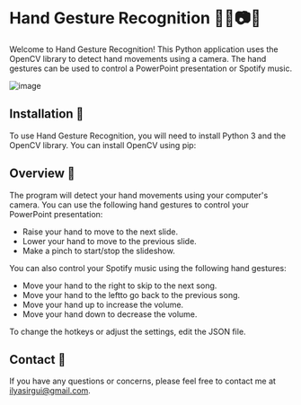 # Hand Gesture Recognition 🤚👋📷👀

Welcome to Hand Gesture Recognition! This Python application uses the OpenCV library to detect hand movements using a camera. The hand gestures can be used to control a PowerPoint presentation or Spotify music.

![image](https://user-images.githubusercontent.com/55410084/231918501-f981670f-d4b6-4fac-a929-3b698a0362ea.png)

## Installation 🚀

To use Hand Gesture Recognition, you will need to install Python 3 and the OpenCV library. You can install OpenCV using pip:

## Overview 📝

The program will detect your hand movements using your computer's camera. You can use the following hand gestures to control your PowerPoint presentation:

* Raise your hand to move to the next slide.
* Lower your hand to move to the previous slide.
* Make a pinch to start/stop the slideshow.

You can also control your Spotify music using the following hand gestures:

* Move your hand to the right to skip to the next song.
* Move your hand to the leftto go back to the previous song.
* Move your hand up to increase the volume.
* Move your hand down  to decrease the volume.

To change the hotkeys or adjust the settings, edit the JSON file.

## Contact 📧

If you have any questions or concerns, please feel free to contact me at [ilyasirgui@gmail.com](mailto:ilyasirgui@gmail.com).
